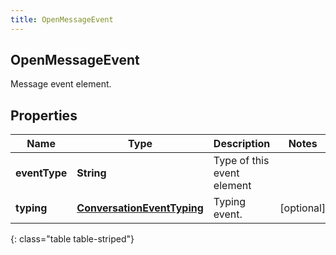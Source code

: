 ```yaml
---
title: OpenMessageEvent
---
```

## OpenMessageEvent
Message event element.

## Properties

|Name | Type | Description | Notes|
|------------ | ------------- | ------------- | -------------|
| **eventType** | **String** | Type of this event element | |
| **typing** | [**ConversationEventTyping**](ConversationEventTyping.html) | Typing event. | [optional] |
{: class="table table-striped"}


